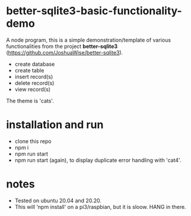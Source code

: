 # better-sqlite3-basic-functionality-demo

A node program, this is a simple demonstration/template of various functionalities from the project **better-sqlite3** (https://github.com/JoshuaWise/better-sqlite3). 

* create database
* create table
* insert record(s)
* delete record(s)
* view record(s)

The theme is 'cats'.

# installation and run 
* clone this repo
* npm i
* npm run start
* npm run start (again), to display duplicate error handling with 'cat4'.

# notes

* Tested on ubuntu 20.04 and 20.20.
* This will 'npm install' on a pi3/raspbian, but it is sloow. HANG in there.
